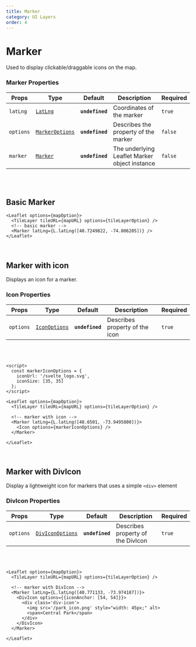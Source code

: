 ```yaml
---
title: Marker
category: UI Layers
order: 4
---
```

<script>
  import MarkerExample from '/src/common/sample/marker/MarkerExample.svelte';
  import MarkerIconExample from '/src/common/sample/marker/MarkerIcon.svelte';
  import MarkerDivIconExample from '/src/common/sample/marker/MarkerDivIcon.svelte';
</script>

# Marker

Used to display clickable/draggable icons on the map.

### Marker Properties

| Props | Type | Default | Description | Required |
| --- | --- | --- | --- | --| 
| `latLng` | [`LatLng`](https://leafletjs.com/reference.html#latlng) | **`undefined`** | Coordinates of the marker | `true` |
| `options` | [`MarkerOptions`](https://leafletjs.com/reference.html#marker) | **`undefined`** | Describes the property of the marker | `false` |
| `marker` | [`Marker`](https://leafletjs.com/reference.html#marker-l-marker) | **`undefined`** | The underlying Leaflet Marker object instance | `false` |
<br><br>

## Basic Marker

<div class='example'>
  <MarkerExample />

  ```svelte
  <Leaflet options={mapOption}>
    <TileLayer tileURL={mapURL} options={tileLayerOption} />
    <!-- basic marker -->
    <Marker latLng={L.latLng([40.7249822, -74.006205])} />
  </Leaflet>
  ```

</div>
<br>

## Marker with icon

Displays an icon for a marker.

### Icon Properties

| Props | Type | Default | Description | Required |
| --- | --- | --- | --- | -- | 
| `options` | [`IconOptions`](https://leafletjs.com/reference.html#icon) | **`undefined`** | Describes property of the icon | `true`

<br><br>

<div class='example'>
  <MarkerIconExample />

  ```svelte
  <script>
    const markerIconOptions = {
      iconUrl: '/svelte_logo.svg',
      iconSize: [35, 35]
    };
  </script>

  <Leaflet options={mapOption}>
    <TileLayer tileURL={mapURL} options={tileLayerOption} />

    <!-- marker with icon -->
    <Marker latLng={L.latLng([40.6501, -73.9495800])}>
      <Icon options={markerIconOptions} />
    </Marker>

  </Leaflet>
  ```

</div>

<br>

## Marker with DivIcon

Display a lightweight icon for markers that uses a simple `<div>` element

### DivIcon Properties

| Props | Type | Default | Description | Required |
| --- | --- | --- | --- | -- |
| `options` | [`DivIconOptions`](https://leafletjs.com/reference.html#divicon) | **`undefined`** | Describes property of the DivIcon | `true`

<br><br>

<div class='example'>
  <MarkerDivIconExample />

  ```svelte
  <Leaflet options={mapOption}>
    <TileLayer tileURL={mapURL} options={tileLayerOption} />

    <!-- marker with DivIcon -->
    <Marker latLng={L.latLng([40.771133, -73.974187])}>
      <DivIcon options={{iconAnchor: [54, 54]}}>
        <div class='div-icon'>
          <img src='/park_icon.png' style="width: 45px;" alt>
          <span>Central Park</span>
        </div>
      </DivIcon>
    </Marker>

  </Leaflet>
  ```

</div>